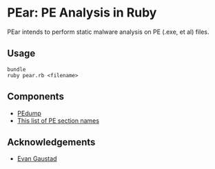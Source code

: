# PEar: PE Analysis in Ruby

PEar intends to perform static malware analysis on PE (.exe, et al) files. 

## Usage

    bundle
    ruby pear.rb <filename>

## Components

 - [PEdump](https://github.com/zed-0xff/pedump)
 - [This list of PE section names](http://www.hexacorn.com/blog/2016/12/15/pe-section-names-re-visited/)

## Acknowledgements

 - [Evan Gaustad](https://github.com/egaustad)